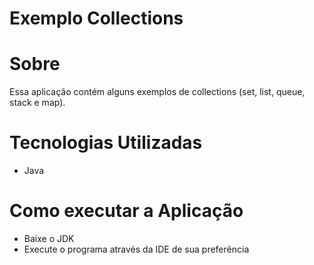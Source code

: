 # Exemplo Collections

# Sobre
Essa aplicação contém alguns exemplos de collections (set, list, queue, stack e map).

# Tecnologias Utilizadas
* Java

# Como executar a Aplicação
* Baixe o JDK
* Execute o programa através da IDE de sua preferência


